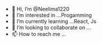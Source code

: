- 👋 Hi, I’m @Neelima1220
- 👀 I’m interested in ...Progamming
- 🌱 I’m currently learning ...React, Js
- 💞️ I’m looking to collaborate on ...
- 📫 How to reach me ...

<!---
Neelima1220/Neelima1220 is a ✨ special ✨ repository because its `README.md` (this file) appears on your GitHub profile.
You can click the Preview link to take a look at your changes.
--->
